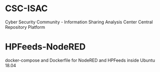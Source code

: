 # CSC-ISAC
Cyber Security Community - Information Sharing Analysis Center Central Repository Platform 

# HPFeeds-NodeRED
docker-compose and Dockerfile for NodeRED and HPFeeds inside Ubuntu 18.04
